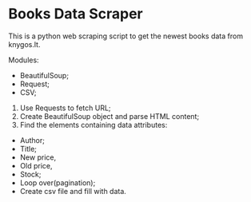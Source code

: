 <h1>Books Data Scraper</h1>

This is a python web scraping script to get the newest books data from knygos.lt.

Modules:
- BeautifulSoup;
- Request;
- CSV;

1. Use Requests to fetch URL;
2. Create BeautifulSoup object and parse HTML content;
3. Find the elements containing data attributes: 
- Author;
- Title;
- New price,
- Old price,
- Stock;
- Loop over(pagination);
- Create csv file and fill with data.

